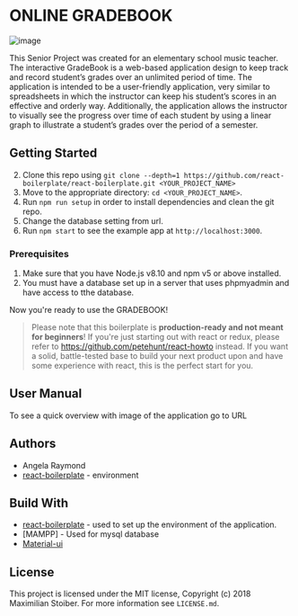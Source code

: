 # ONLINE GRADEBOOK

![image](https://drive.google.com/uc?export=view&id=1913oZeBZPBNiUuk8gu3ZSbLBA2l_VQtG)

This Senior Project was created for an elementary school music teacher. The interactive GradeBook is a web-based application design to keep track and record student’s grades over an unlimited period of time. The application is intended to be a user-friendly application, very similar to spreadsheets in which the instructor can keep his student’s scores in an effective and orderly way. Additionally, the application allows the instructor to visually see the progress over time of each student by using a linear graph to illustrate a student’s grades over the period of a semester.

## Getting Started

2.  Clone this repo using `git clone --depth=1 https://github.com/react-boilerplate/react-boilerplate.git <YOUR_PROJECT_NAME>`
3.  Move to the appropriate directory: `cd <YOUR_PROJECT_NAME>`.<br />
4.  Run `npm run setup` in order to install dependencies and clean the git repo.<br />
5.  Change the database setting from url.
6.  Run `npm start` to see the example app at `http://localhost:3000`.

### Prerequisites
1. Make sure that you have Node.js v8.10 and npm v5 or above installed.
2. You must have a database set up in a server that uses phpmyadmin and have access to tthe database.

Now you're ready to use the GRADEBOOK!

> Please note that this boilerplate is **production-ready and not meant for beginners**! If you're just starting out with react or redux, please refer to https://github.com/petehunt/react-howto instead. If you want a solid, battle-tested base to build your next product upon and have some experience with react, this is the perfect start for you.

## User Manual
To see a quick overview with image of the application go to URL

## Authors
*  Angela Raymond
*  [react-boilerplate](https://www.reactboilerplate.com/) - environment

## Build With

* [react-boilerplate](https://www.reactboilerplate.com/) - used to set up the
environment of the application.
* [MAMPP] - Used for mysql database
* [Material-ui](https://material-ui.com/)

## License

This project is licensed under the MIT license, Copyright (c) 2018 Maximilian
Stoiber. For more information see `LICENSE.md`.
